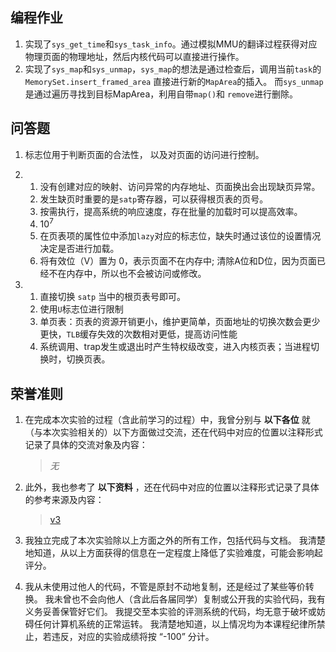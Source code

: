 ## 编程作业

1. 实现了`sys_get_time`和`sys_task_info`。通过模拟MMU的翻译过程获得对应物理页面的物理地址，然后内核代码可以直接进行操作。
2. 实现了`sys_map`和`sys_unmap`，`sys_map`的想法是通过检查后，调用当前`task`的 `MemorySet.insert_framed_area` 直接进行新的`MapArea`的插入。 而`sys_unmap`是通过遍历寻找到目标MapArea，利用自带`map()`和 `remove`进行删除。

## 问答题

1. 标志位用于判断页面的合法性， 以及对页面的访问进行控制。

2. 
    1. 没有创建对应的映射、访问异常的内存地址、页面换出会出现缺页异常。
    2. 发生缺页时重要的是`satp`寄存器，可以获得根页表的页号。
    3. 按需执行，提高系统的响应速度，存在批量的加载时可以提高效率。
    4. $10^7$
    5. 在页表项的属性位中添加`lazy`对应的标志位，缺失时通过该位的设置情况决定是否进行加载。
    6. 将有效位（V）置为 0，表示页面不在内存中; 清除A位和D位，因为页面已经不在内存中，所以也不会被访问或修改。

3. 
    1. 直接切换 `satp` 当中的根页表号即可。
    2. 使用`U`标志位进行限制
    3. 单页表：页表的资源开销更小，维护更简单，页面地址的切换次数会更少更快，`TLB`缓存失效的次数相对更低，提高访问性能
    4. 系统调用、trap发生或退出时产生特权级改变，进入内核页表；当进程切换时，切换页表。

## 荣誉准则

1. 在完成本次实验的过程（含此前学习的过程）中，我曾分别与 **以下各位** 就（与本次实验相关的）以下方面做过交流，还在代码中对应的位置以注释形式记录了具体的交流对象及内容：

    > *无*

2. 此外，我也参考了 **以下资料** ，还在代码中对应的位置以注释形式记录了具体的参考来源及内容：

    > [v3](https://rcore-os.cn/rCore-Tutorial-Book-v3)

3. 我独立完成了本次实验除以上方面之外的所有工作，包括代码与文档。 我清楚地知道，从以上方面获得的信息在一定程度上降低了实验难度，可能会影响起评分。

4. 我从未使用过他人的代码，不管是原封不动地复制，还是经过了某些等价转换。 我未曾也不会向他人（含此后各届同学）复制或公开我的实验代码，我有义务妥善保管好它们。 我提交至本实验的评测系统的代码，均无意于破坏或妨碍任何计算机系统的正常运转。 我清楚地知道，以上情况均为本课程纪律所禁止，若违反，对应的实验成绩将按 “-100” 分计。
